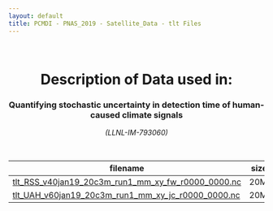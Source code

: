 ```yaml
---
layout: default
title: PCMDI - PNAS_2019 - Satellite_Data - tlt Files
---
```


<br>
<center>
    <p>
        <h1>Description of Data used in:</h1>
        <h3>Quantifying stochastic uncertainty in detection time of human-caused climate signals</h3>
    </p>
    <p><em>(LLNL-IM-793060)</em></p>
</center>
<br>

filename | size
   ---   | ---:
[tlt_RSS_v40jan19_20c3m_run1_mm_xy_fw_r0000_0000.nc](https://pcmdi.llnl.gov/climate-data/PNAS_2019/Satellite_Data/tlt/tlt_RSS_v40jan19_20c3m_run1_mm_xy_fw_r0000_0000.nc) | 20M
[tlt_UAH_v60jan19_20c3m_run1_mm_xy_jc_r0000_0000.nc](https://pcmdi.llnl.gov/climate-data/PNAS_2019/Satellite_Data/tlt/tlt_UAH_v60jan19_20c3m_run1_mm_xy_jc_r0000_0000.nc) | 20M